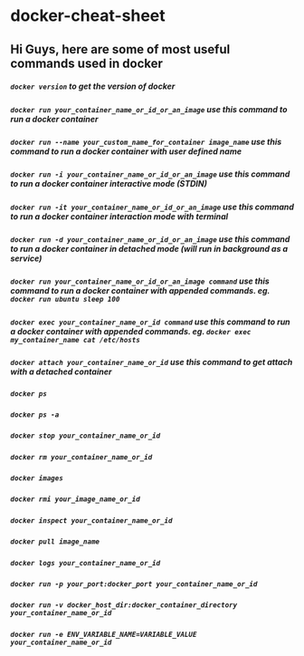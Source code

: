 # docker-cheat-sheet

## Hi Guys, here are some of most useful commands used in docker

##### `docker version` to get the version of docker
##### `docker run your_container_name_or_id_or_an_image` use this command to run a docker container
##### `docker run --name your_custom_name_for_container image_name` use this command to run a docker container with user defined name
##### `docker run -i your_container_name_or_id_or_an_image` use this command to run a docker container interactive mode (STDIN)

##### `docker run -it your_container_name_or_id_or_an_image` use this command to run a docker container interaction mode with terminal

##### `docker run -d your_container_name_or_id_or_an_image` use this command to run a docker container in detached mode (will run in background as a service)

##### `docker run your_container_name_or_id_or_an_image command` use this command to run a docker container with appended commands. eg. `docker run ubuntu sleep 100`

##### `docker exec your_container_name_or_id command` use this command to run a docker container with appended commands. eg. `docker exec my_container_name cat /etc/hosts`

##### `docker attach your_container_name_or_id` use this command to get attach with a detached container

##### `docker ps`

##### `docker ps -a`

##### `docker stop your_container_name_or_id`

##### `docker rm your_container_name_or_id`

##### `docker images`

##### `docker rmi your_image_name_or_id`

##### `docker inspect your_container_name_or_id`

##### `docker pull image_name`

##### `docker logs your_container_name_or_id`

##### `docker run -p your_port:docker_port your_container_name_or_id`

##### `docker run -v docker_host_dir:docker_container_directory your_container_name_or_id`

##### `docker run -e ENV_VARIABLE_NAME=VARIABLE_VALUE your_container_name_or_id`

